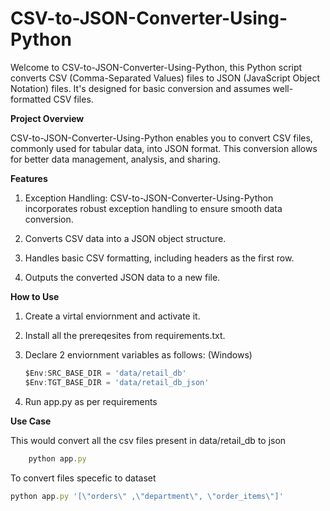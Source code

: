 # CSV-to-JSON-Converter-Using-Python

Welcome to CSV-to-JSON-Converter-Using-Python, this Python script converts CSV (Comma-Separated Values) files to JSON (JavaScript Object Notation) files. It's designed for basic conversion and assumes well-formatted CSV files.

**Project Overview**

CSV-to-JSON-Converter-Using-Python enables you to convert CSV files, commonly used for tabular data, into JSON format. This conversion allows for better data management, analysis, and sharing.

**Features**

1. Exception Handling: CSV-to-JSON-Converter-Using-Python incorporates robust exception handling to ensure smooth data conversion.

2. Converts CSV data into a JSON object structure.

3. Handles basic CSV formatting, including headers as the first row.

4. Outputs the converted JSON data to a new file.

**How to Use** 

1. Create a virtal enviornment and activate it.

2. Install all the prereqesites from requirements.txt.

3. Declare 2 enviornment variables as follows:
    (Windows)
    ```js
    $Env:SRC_BASE_DIR = 'data/retail_db'
    $Env:TGT_BASE_DIR = 'data/retail_db_json'
    ```
4. Run app.py as per requirements

**Use Case**

This would convert all the csv files present in data/retail_db to json
```js
    python app.py
```

To convert files specefic to dataset
```js
python app.py '[\"orders\" ,\"department\", \"order_items\"]'
```